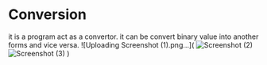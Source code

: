 # Conversion
it is a program act as a convertor. it can be convert binary value into another forms and vice versa.
![Uploading Screenshot (1).png…](
![Screenshot (2)](https://user-images.githubusercontent.com/89805469/145083611-30f6f60e-f72c-4f47-bb6e-7456f956a05f.png)
![Screenshot (3)](https://user-images.githubusercontent.com/89805469/145083625-87d4e5cd-8820-4002-8d04-e281da95df07.png)
)
